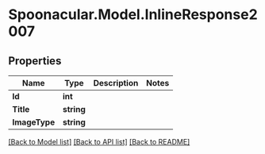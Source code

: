 # Spoonacular.Model.InlineResponse2007

## Properties

Name | Type | Description | Notes
------------ | ------------- | ------------- | -------------
**Id** | **int** |  | 
**Title** | **string** |  | 
**ImageType** | **string** |  | 

[[Back to Model list]](../README.md#documentation-for-models) [[Back to API list]](../README.md#documentation-for-api-endpoints) [[Back to README]](../README.md)

